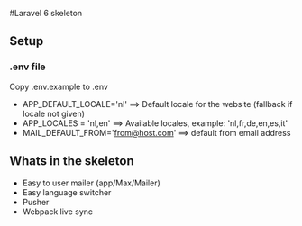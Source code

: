 #Laravel 6 skeleton


## Setup

### .env file

Copy .env.example to .env

- APP_DEFAULT_LOCALE='nl' ==> Default locale for the website (fallback if locale not given)
- APP_LOCALES = 'nl,en' ==> Available locales, example: 'nl,fr,de,en,es,it'
- MAIL_DEFAULT_FROM='from@host.com' ==> default from email address

## Whats in the skeleton
* Easy to user mailer (app/Max/Mailer)
* Easy language switcher
* Pusher
* Webpack live sync
